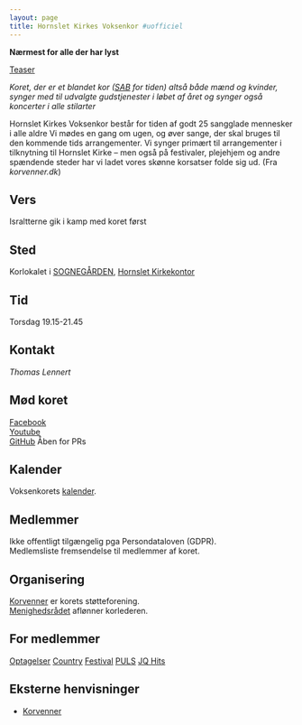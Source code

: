 ```yaml
---
layout: page
title: Hornslet Kirkes Voksenkor #uofficiel
---
```


**Nærmest for alle der har lyst**

[Teaser](https://youtu.be/zlNY5tLWyYQ)

*Koret, der er et blandet kor ([SAB](https://sondrestrom.com) for
 tiden) altså både mænd og
 kvinder, synger med til udvalgte gudstjenester i løbet af året og
 synger også koncerter i alle stilarter*

Hornslet Kirkes Voksenkor består for tiden af godt 25 sangglade
mennesker i alle aldre Vi mødes en gang om ugen, og øver sange, der
skal bruges til den kommende tids arrangementer. Vi synger primært til
arrangementer i tilknytning til Hornslet Kirke – men også på
festivaler, plejehjem og andre spændende steder har vi ladet vores
skønne korsatser folde sig ud. (Fra *korvenner.dk*)

Vers
----
Israltterne gik i kamp med koret først

Sted
----
Korlokalet i [SOGNEGÅRDEN](), [Hornslet Kirkekontor](https://www.hornsletkirke.dk/kontakt)

Tid
----
Torsdag 19.15-21.45

Kontakt
----
*Thomas Lennert*

Mød koret
----
[Facebook](https://www.facebook.com/groups/100733950042528)  
[Youtube](https://www.youtube.com/channel/UCRoe1eCTbi5lG_8NTHUg45w)  
[GitHub](https://github.com/jquorning/jquorning.github.io/tree/main/hornslet-kirke/voksenkor)
Åben for PRs  

Kalender
----
Voksenkorets [kalender](http://www.lennerts.dk/v.htm).

Medlemmer
----
Ikke offentligt tilgængelig pga Persondataloven (GDPR).  
Medlemsliste fremsendelse til medlemmer af koret.

Organisering
----
[Korvenner](https://www.korvenner.dk) er korets støtteforening.  
[Menighedsrådet](https://sogn.dk/hornslet/menighedsraad/) aflønner korlederen.

For medlemmer
----
[Optagelser](optagelser)
[Country](country)
[Festival](festival)
[PULS](puls)
[JQ Hits](jqhits)

Eksterne henvisninger
----
- [Korvenner](http://korvenner.dk)

